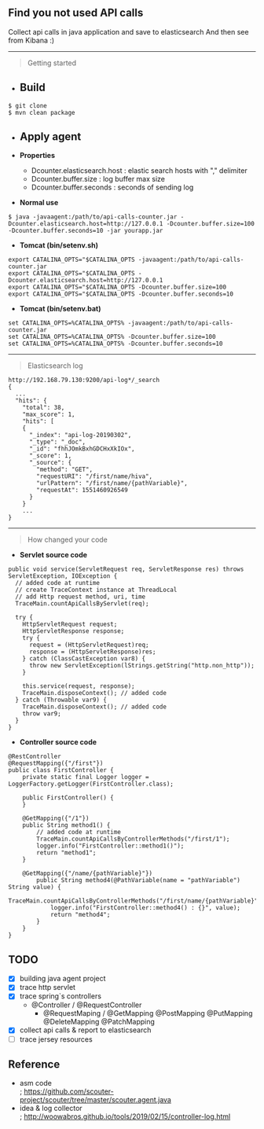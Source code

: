 ## Find you not used API calls  

Collect api calls in java application and save to elasticsearch
And then see from Kibana :)  

---

> Getting started  

- ## Build  

```
$ git clone 
$ mvn clean package
```  

- ## Apply agent  

- **Properties**  

  - Dcounter.elasticsearch.host : elastic search hosts with "," delimiter 
  - Dcounter.buffer.size : log buffer max size
  - Dcounter.buffer.seconds : seconds of sending log

- **Normal use**  

```
$ java -javaagent:/path/to/api-calls-counter.jar -Dcounter.elasticsearch.host=http://127.0.0.1 -Dcounter.buffer.size=100 -Dcounter.buffer.seconds=10 -jar yourapp.jar
```  

- **Tomcat (bin/setenv.sh)**   

```
export CATALINA_OPTS="$CATALINA_OPTS -javaagent:/path/to/api-calls-counter.jar
export CATALINA_OPTS="$CATALINA_OPTS -Dcounter.elasticsearch.host=http://127.0.0.1
export CATALINA_OPTS="$CATALINA_OPTS -Dcounter.buffer.size=100
export CATALINA_OPTS="$CATALINA_OPTS -Dcounter.buffer.seconds=10
```  

- **Tomcat (bin/setenv.bat)**  

```
set CATALINA_OPTS=%CATALINA_OPTS% -javaagent:/path/to/api-calls-counter.jar
set CATALINA_OPTS=%CATALINA_OPTS% -Dcounter.buffer.size=100
set CATALINA_OPTS=%CATALINA_OPTS% -Dcounter.buffer.seconds=10
```    

---  

> Elasticsearch log  

```aidl
http://192.168.79.130:9200/api-log*/_search
{
  ...
  "hits": {
    "total": 38,
    "max_score": 1,
    "hits": [
    {
      "_index": "api-log-20190302",
      "_type": "_doc",
      "_id": "fhhJOmkBxhGDCHxXkIOx",
      "_score": 1,
      "_source": {
        "method": "GET",
        "requestURI": "/first/name/hiva",
        "urlPattern": "/first/name/{pathVariable}",
        "requestAt": 1551460926549
      }
    }
    ...
}
```  



---  


> How changed your code  

- **Servlet source code**  

```aidl
public void service(ServletRequest req, ServletResponse res) throws ServletException, IOException {
  // added code at runtime
  // create TraceContext instance at ThreadLocal
  // add Http request method, uri, time
  TraceMain.countApiCallsByServlet(req);
  
  try {
    HttpServletRequest request;
    HttpServletResponse response;
    try {
      request = (HttpServletRequest)req;
      response = (HttpServletResponse)res;
    } catch (ClassCastException var8) {
      throw new ServletException(lStrings.getString("http.non_http"));
    }

    this.service(request, response);
    TraceMain.disposeContext(); // added code
  } catch (Throwable var9) {
    TraceMain.disposeContext(); // added code
    throw var9;
  }
}
```  

- **Controller source code**  

```aidl
@RestController
@RequestMapping({"/first"})
public class FirstController {
    private static final Logger logger = LoggerFactory.getLogger(FirstController.class);

    public FirstController() {
    }

    @GetMapping({"/1"})
    public String method1() {
        // added code at runtime
        TraceMain.countApiCallsByControllerMethods("/first/1");
        logger.info("FirstController::method1()");
        return "method1";
    }
    
    @GetMapping({"/name/{pathVariable}"})
        public String method4(@PathVariable(name = "pathVariable") String value) {
            TraceMain.countApiCallsByControllerMethods("/first/name/{pathVariable}");
            logger.info("FirstController::method4() : {}", value);
            return "method4";
        }
    }
}
```  
  

## TODO  

- [x] building java agent project
- [x] trace http servlet
- [x] trace spring`s controllers
  - @Controller / @RequestController
    - @RequestMaping / @GetMapping @PostMapping @PutMapping @DeleteMapping @PatchMapping
- [x] collect api calls & report to elasticsearch
- [ ] trace jersey resources

## Reference  

- asm code  
; https://github.com/scouter-project/scouter/tree/master/scouter.agent.java  
- idea & log collector  
; http://woowabros.github.io/tools/2019/02/15/controller-log.html
